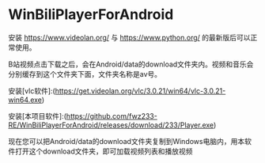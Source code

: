 # WinBiliPlayerForAndroid
安装 https://www.videolan.org/ 与 https://www.python.org/ 的最新版后可以正常使用。

B站视频点击下载之后，会在Android/data的download文件夹内。视频和音乐会分别缓存到这个文件夹下面，文件夹名称是av号。

安装[vlc软件]:(https://get.videolan.org/vlc/3.0.21/win64/vlc-3.0.21-win64.exe)

安装[本项目软件]:(https://github.com/fwz233-RE/WinBiliPlayerForAndroid/releases/download/233/Player.exe)

现在您可以把Android/data的download文件夹复制到Windows电脑内，用本软件打开这个download文件夹，即可加载视频列表和播放视频
